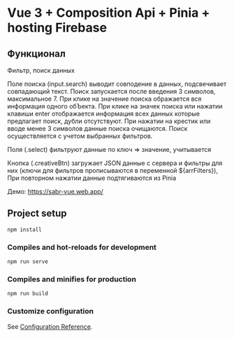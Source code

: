 #  Vue 3 + Composition Api + Pinia + hosting Firebase

## Функционал
Фильтр, поиск данных

Поле поиска (input.search) выводит совподение в данных, подсвечивает совпадающий текст. Поиск запускается после введения 3 символов, максимальное 7.
При клике на значение поиска ображается вся информация одного обЪекта.
При клике на значек поиска или нажатии клавиши enter отображается информация всех данных которые предлагает поиск, дубли отсутствуют.
При нажатии на крестик или вводе менее 3 символов данные поиска очищаются.
Поиск осуществляется с учетом выбранных фильтров.

Поля (.select) фильтруют данные по ключ => значение, учитывается

Кнопка (.creativeBtn) загружает JSON данные с сервера и фильтры для них (ключи для фильтров прописываются в переменной ${arrFilters}),
При повторном нажатии данные подтягиваются из Pinia


Демо: https://sabr-vue.web.app/


## Project setup
```
npm install
```

### Compiles and hot-reloads for development
```
npm run serve
```

### Compiles and minifies for production
```
npm run build
```

### Customize configuration
See [Configuration Reference](https://cli.vuejs.org/config/).

